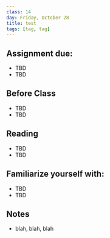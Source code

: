 ```yaml
---
class: 14
day: Friday, October 28
title: test
tags: [tag, tag]
---
```


## Assignment due: 
- TBD 
- TBD 

## Before Class 
- TBD 
- TBD 

## Reading 
- TBD 
- TBD 

## Familiarize yourself with: 
- TBD 
- TBD 

## Notes 
- blah, blah, blah